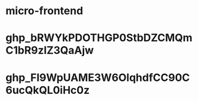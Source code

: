 # micro-frontend
# 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
# 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
